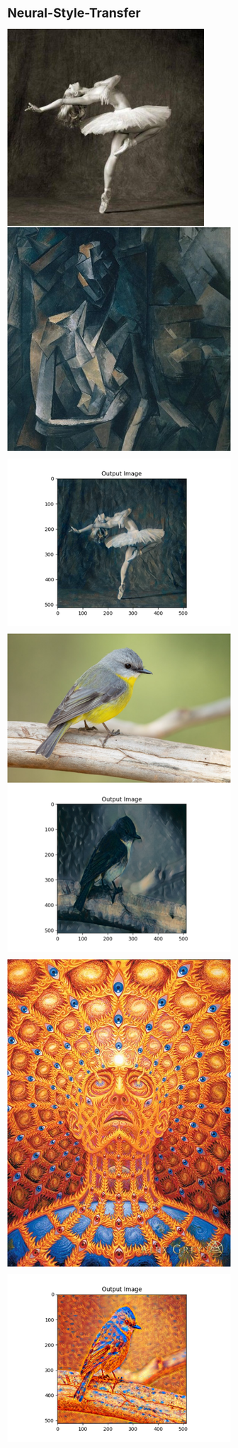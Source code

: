# Neural-Style-Transfer

![](imgs/dancing.jpg)
![](imgs/picasso.jpg)

![](imgs/Styled-input-image.png)

![](imgs/bird.jpg)
![](imgs/Styled-input-image-bird+picasso.png)

![](imgs/Alex_Grey_Over_Soul.jpg)

![](imgs/Styled-input-image-bird+Alex_Grey_Over_Soul-less-style.png)
